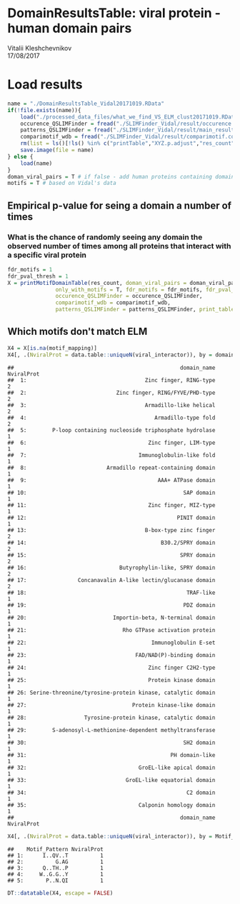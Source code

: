 # DomainResultsTable: viral protein - human domain pairs
Vitalii Kleshchevnikov  
17/08/2017  



# Load results


```r
name = "./DomainResultsTable_Vidal20171019.RData"
if(!file.exists(name)){
    load("./processed_data_files/what_we_find_VS_ELM_clust20171019.RData")
    occurence_QSLIMFinder = fread("./SLIMFinder_Vidal/result/occurence.txt")
    patterns_QSLIMFinder = fread("./SLIMFinder_Vidal/result/main_result.txt")
    comparimotif_wdb = fread("./SLIMFinder_Vidal/result/comparimotif.compare.tdt")
    rm(list = ls()[!ls() %in% c("printTable","XYZ.p.adjust","res_count", "sequential_filter", "name", "occurence_QSLIMFinder", "comparimotif_wdb", "patterns_QSLIMFinder")])
    save.image(file = name)
} else {
    load(name)
}
doman_viral_pairs = T # if false - add human proteins containing domains
motifs = T # based on Vidal's data
```

## Empirical p-value for seing a domain a number of times
### What is the chance of randomly seeing any domain the observed number of times among all proteins that interact with a specific viral protein


```r
fdr_motifs = 1
fdr_pval_thresh = 1
X = printMotifDomainTable(res_count, doman_viral_pairs = doman_viral_pairs, motifs = motifs, destfile = "./domains_fdr_corrected_only_with_significant_motifs_empirical_p_value.tsv",
               only_with_motifs = T, fdr_motifs = fdr_motifs, fdr_pval_thresh = fdr_pval_thresh,
               occurence_QSLIMFinder = occurence_QSLIMFinder,
               comparimotif_wdb = comparimotif_wdb,
               patterns_QSLIMFinder = patterns_QSLIMFinder, print_table = F)
```

## Which motifs don't match ELM


```r
X4 = X[is.na(motif_mapping)]
X4[, .(NviralProt = data.table::uniqueN(viral_interactor)), by = domain_name]
```

```
##                                                    domain_name NviralProt
##  1:                                     Zinc finger, RING-type          2
##  2:                            Zinc finger, RING/FYVE/PHD-type          2
##  3:                                     Armadillo-like helical          2
##  4:                                        Armadillo-type fold          2
##  5:        P-loop containing nucleoside triphosphate hydrolase          1
##  6:                                      Zinc finger, LIM-type          1
##  7:                                   Immunoglobulin-like fold          1
##  8:                         Armadillo repeat-containing domain          1
##  9:                                         AAA+ ATPase domain          1
## 10:                                                 SAP domain          1
## 11:                                      Zinc finger, MIZ-type          1
## 12:                                               PINIT domain          1
## 13:                                     B-box-type zinc finger          2
## 14:                                          B30.2/SPRY domain          2
## 15:                                                SPRY domain          2
## 16:                             Butyrophylin-like, SPRY domain          2
## 17:                Concanavalin A-like lectin/glucanase domain          2
## 18:                                                  TRAF-like          1
## 19:                                                 PDZ domain          1
## 20:                           Importin-beta, N-terminal domain          1
## 21:                              Rho GTPase activation protein          1
## 22:                                       Immunoglobulin E-set          1
## 23:                                  FAD/NAD(P)-binding domain          1
## 24:                                      Zinc finger C2H2-type          1
## 25:                                      Protein kinase domain          1
## 26: Serine-threonine/tyrosine-protein kinase, catalytic domain          1
## 27:                                 Protein kinase-like domain          1
## 28:                  Tyrosine-protein kinase, catalytic domain          1
## 29:        S-adenosyl-L-methionine-dependent methyltransferase          1
## 30:                                                 SH2 domain          1
## 31:                                             PH domain-like          1
## 32:                                   GroEL-like apical domain          1
## 33:                               GroEL-like equatorial domain          1
## 34:                                                  C2 domain          1
## 35:                                   Calponin homology domain          1
##                                                    domain_name NviralProt
```

```r
X4[, .(NviralProt = data.table::uniqueN(viral_interactor)), by = Motif_Pattern]
```

```
##    Motif_Pattern NviralProt
## 1:      I..QV..T          1
## 2:          G.AG          1
## 3:      Q..TH..P          1
## 4:     W..G.G..Y          1
## 5:       P..N.QI          1
```

```r
DT::datatable(X4, escape = FALSE)
```

<!--html_preserve--><div id="htmlwidget-0171db64defae6d2ee11" style="width:100%;height:auto;" class="datatables html-widget"></div>
<script type="application/json" data-for="htmlwidget-0171db64defae6d2ee11">{"x":{"filter":"none","data":[["1","2","3","4","5","6","7","8","9","10","11","12","13","14","15","16","17","18","19","20","21","22","23","24","25","26","27","28","29","30","31","32","33","34","35","36","37","38","39","40","41","42","43","44"],["IPR001841","IPR013083","IPR011989","IPR016024","IPR027417","IPR001781","IPR013783","IPR006911","IPR011989","IPR016024","IPR003593","IPR013083","IPR003034","IPR004181","IPR023321","IPR000315","IPR001870","IPR003877","IPR003879","IPR013320","IPR008974","IPR001478","IPR001841","IPR001494","IPR008936","IPR014756","IPR023753","IPR013087","IPR000719","IPR001245","IPR011009","IPR020635","IPR000315","IPR001870","IPR003877","IPR003879","IPR013320","IPR029063","IPR000980","IPR011993","IPR027409","IPR027413","IPR000008","IPR001715"],["Zinc finger, RING-type","Zinc finger, RING/FYVE/PHD-type","Armadillo-like helical","Armadillo-type fold","P-loop containing nucleoside triphosphate hydrolase","Zinc finger, LIM-type","Immunoglobulin-like fold","Armadillo repeat-containing domain","Armadillo-like helical","Armadillo-type fold","AAA+ ATPase domain","Zinc finger, RING/FYVE/PHD-type","SAP domain","Zinc finger, MIZ-type","PINIT domain","B-box-type zinc finger","B30.2/SPRY domain","SPRY domain","Butyrophylin-like, SPRY domain","Concanavalin A-like lectin/glucanase domain","TRAF-like","PDZ domain","Zinc finger, RING-type","Importin-beta, N-terminal domain","Rho GTPase activation protein","Immunoglobulin E-set","FAD/NAD(P)-binding domain","Zinc finger C2H2-type","Protein kinase domain","Serine-threonine/tyrosine-protein kinase, catalytic domain","Protein kinase-like domain","Tyrosine-protein kinase, catalytic domain","B-box-type zinc finger","B30.2/SPRY domain","SPRY domain","Butyrophylin-like, SPRY domain","Concanavalin A-like lectin/glucanase domain","S-adenosyl-L-methionine-dependent methyltransferase","SH2 domain","PH domain-like","GroEL-like apical domain","GroEL-like equatorial domain","C2 domain","Calponin homology domain"],["P03188","P03188","P03225","P03225","P03225","P03225","P03225","Q3KSQ2","Q3KSQ2","Q3KSQ2","P03225","P03225","P03116","P03116","P03116","P03188","P03188","P03188","P03188","P03188","P03188","P88980","P03225","P03225","P03225","P03225","P03225","P03225","P03225","P03225","P03225","P03225","P03225","P03225","P03225","P03225","P03225","P03225","P03225","P03225","P03225","P03225","P03225","P03225"],[0.000243859406798757,0.000243859406798757,0.00552849510611244,0.00552849510611244,0.00552849510611244,0.010784892409309,0.010784892409309,0.0130653186265909,0.0130653186265909,0.0130653186265909,0.0221336726712965,0.0221336726712965,0.0248104514326335,0.0248104514326335,0.0248104514326335,0.0355475694800765,0.0355475694800765,0.0355475694800765,0.0355475694800765,0.0355475694800765,0.0355475694800765,0.0420910073216716,0.0505135269345866,0.147922622144803,0.147922622144803,0.147922622144803,0.147922622144803,0.147922622144803,0.147922622144803,0.147922622144803,0.147922622144803,0.147922622144803,0.147922622144803,0.147922622144803,0.147922622144803,0.147922622144803,0.147922622144803,0.147922622144803,0.147922622144803,0.147922622144803,0.147922622144803,0.147922622144803,0.147922622144803,0.147922622144803],[0.0302697448146913,0.0302697448146913,0.222646831058608,0.222646831058608,0.222646831058608,0.340003383020812,0.340003383020812,0.365058888194971,0.365058888194971,0.365058888194971,0.453073612873889,0.453073612873889,0.474894396547349,0.474894396547349,0.474894396547349,0.547690373090322,0.547690373090322,0.547690373090322,0.547690373090322,0.547690373090322,0.547690373090322,0.577655493669289,0.631522815389379,0.985146190816678,0.985146190816678,0.985146190816678,0.985146190816678,0.985146190816678,0.985146190816678,0.985146190816678,0.985146190816678,0.985146190816678,0.985146190816678,0.985146190816678,0.985146190816678,0.985146190816678,0.985146190816678,0.985146190816678,0.985146190816678,0.985146190816678,0.985146190816678,0.985146190816678,0.985146190816678,0.985146190816678],[4,4,6,6,6,5,5,2,2,2,4,4,2,2,2,2,2,2,2,2,2,2,3,2,2,2,2,2,2,2,2,2,2,2,2,2,2,2,2,2,2,2,2,2],["<a href='https://www.ebi.ac.uk/interpro/entry/IPR001841'>IPR001841<\/a>","<a href='https://www.ebi.ac.uk/interpro/entry/IPR013083'>IPR013083<\/a>","<a href='https://www.ebi.ac.uk/interpro/entry/IPR011989'>IPR011989<\/a>","<a href='https://www.ebi.ac.uk/interpro/entry/IPR016024'>IPR016024<\/a>","<a href='https://www.ebi.ac.uk/interpro/entry/IPR027417'>IPR027417<\/a>","<a href='https://www.ebi.ac.uk/interpro/entry/IPR001781'>IPR001781<\/a>","<a href='https://www.ebi.ac.uk/interpro/entry/IPR013783'>IPR013783<\/a>","<a href='https://www.ebi.ac.uk/interpro/entry/IPR006911'>IPR006911<\/a>","<a href='https://www.ebi.ac.uk/interpro/entry/IPR011989'>IPR011989<\/a>","<a href='https://www.ebi.ac.uk/interpro/entry/IPR016024'>IPR016024<\/a>","<a href='https://www.ebi.ac.uk/interpro/entry/IPR003593'>IPR003593<\/a>","<a href='https://www.ebi.ac.uk/interpro/entry/IPR013083'>IPR013083<\/a>","<a href='https://www.ebi.ac.uk/interpro/entry/IPR003034'>IPR003034<\/a>","<a href='https://www.ebi.ac.uk/interpro/entry/IPR004181'>IPR004181<\/a>","<a href='https://www.ebi.ac.uk/interpro/entry/IPR023321'>IPR023321<\/a>","<a href='https://www.ebi.ac.uk/interpro/entry/IPR000315'>IPR000315<\/a>","<a href='https://www.ebi.ac.uk/interpro/entry/IPR001870'>IPR001870<\/a>","<a href='https://www.ebi.ac.uk/interpro/entry/IPR003877'>IPR003877<\/a>","<a href='https://www.ebi.ac.uk/interpro/entry/IPR003879'>IPR003879<\/a>","<a href='https://www.ebi.ac.uk/interpro/entry/IPR013320'>IPR013320<\/a>","<a href='https://www.ebi.ac.uk/interpro/entry/IPR008974'>IPR008974<\/a>","<a href='https://www.ebi.ac.uk/interpro/entry/IPR001478'>IPR001478<\/a>","<a href='https://www.ebi.ac.uk/interpro/entry/IPR001841'>IPR001841<\/a>","<a href='https://www.ebi.ac.uk/interpro/entry/IPR001494'>IPR001494<\/a>","<a href='https://www.ebi.ac.uk/interpro/entry/IPR008936'>IPR008936<\/a>","<a href='https://www.ebi.ac.uk/interpro/entry/IPR014756'>IPR014756<\/a>","<a href='https://www.ebi.ac.uk/interpro/entry/IPR023753'>IPR023753<\/a>","<a href='https://www.ebi.ac.uk/interpro/entry/IPR013087'>IPR013087<\/a>","<a href='https://www.ebi.ac.uk/interpro/entry/IPR000719'>IPR000719<\/a>","<a href='https://www.ebi.ac.uk/interpro/entry/IPR001245'>IPR001245<\/a>","<a href='https://www.ebi.ac.uk/interpro/entry/IPR011009'>IPR011009<\/a>","<a href='https://www.ebi.ac.uk/interpro/entry/IPR020635'>IPR020635<\/a>","<a href='https://www.ebi.ac.uk/interpro/entry/IPR000315'>IPR000315<\/a>","<a href='https://www.ebi.ac.uk/interpro/entry/IPR001870'>IPR001870<\/a>","<a href='https://www.ebi.ac.uk/interpro/entry/IPR003877'>IPR003877<\/a>","<a href='https://www.ebi.ac.uk/interpro/entry/IPR003879'>IPR003879<\/a>","<a href='https://www.ebi.ac.uk/interpro/entry/IPR013320'>IPR013320<\/a>","<a href='https://www.ebi.ac.uk/interpro/entry/IPR029063'>IPR029063<\/a>","<a href='https://www.ebi.ac.uk/interpro/entry/IPR000980'>IPR000980<\/a>","<a href='https://www.ebi.ac.uk/interpro/entry/IPR011993'>IPR011993<\/a>","<a href='https://www.ebi.ac.uk/interpro/entry/IPR027409'>IPR027409<\/a>","<a href='https://www.ebi.ac.uk/interpro/entry/IPR027413'>IPR027413<\/a>","<a href='https://www.ebi.ac.uk/interpro/entry/IPR000008'>IPR000008<\/a>","<a href='https://www.ebi.ac.uk/interpro/entry/IPR001715'>IPR001715<\/a>"],["<a href='http://www.uniprot.org/uniprot/P03188'>P03188<\/a>","<a href='http://www.uniprot.org/uniprot/P03188'>P03188<\/a>","<a href='http://www.uniprot.org/uniprot/P03225'>P03225<\/a>","<a href='http://www.uniprot.org/uniprot/P03225'>P03225<\/a>","<a href='http://www.uniprot.org/uniprot/P03225'>P03225<\/a>","<a href='http://www.uniprot.org/uniprot/P03225'>P03225<\/a>","<a href='http://www.uniprot.org/uniprot/P03225'>P03225<\/a>","<a href='http://www.uniprot.org/uniprot/Q3KSQ2'>Q3KSQ2<\/a>","<a href='http://www.uniprot.org/uniprot/Q3KSQ2'>Q3KSQ2<\/a>","<a href='http://www.uniprot.org/uniprot/Q3KSQ2'>Q3KSQ2<\/a>","<a href='http://www.uniprot.org/uniprot/P03225'>P03225<\/a>","<a href='http://www.uniprot.org/uniprot/P03225'>P03225<\/a>","<a href='http://www.uniprot.org/uniprot/P03116'>P03116<\/a>","<a href='http://www.uniprot.org/uniprot/P03116'>P03116<\/a>","<a href='http://www.uniprot.org/uniprot/P03116'>P03116<\/a>","<a href='http://www.uniprot.org/uniprot/P03188'>P03188<\/a>","<a href='http://www.uniprot.org/uniprot/P03188'>P03188<\/a>","<a href='http://www.uniprot.org/uniprot/P03188'>P03188<\/a>","<a href='http://www.uniprot.org/uniprot/P03188'>P03188<\/a>","<a href='http://www.uniprot.org/uniprot/P03188'>P03188<\/a>","<a href='http://www.uniprot.org/uniprot/P03188'>P03188<\/a>","<a href='http://www.uniprot.org/uniprot/P88980'>P88980<\/a>","<a href='http://www.uniprot.org/uniprot/P03225'>P03225<\/a>","<a href='http://www.uniprot.org/uniprot/P03225'>P03225<\/a>","<a href='http://www.uniprot.org/uniprot/P03225'>P03225<\/a>","<a href='http://www.uniprot.org/uniprot/P03225'>P03225<\/a>","<a href='http://www.uniprot.org/uniprot/P03225'>P03225<\/a>","<a href='http://www.uniprot.org/uniprot/P03225'>P03225<\/a>","<a href='http://www.uniprot.org/uniprot/P03225'>P03225<\/a>","<a href='http://www.uniprot.org/uniprot/P03225'>P03225<\/a>","<a href='http://www.uniprot.org/uniprot/P03225'>P03225<\/a>","<a href='http://www.uniprot.org/uniprot/P03225'>P03225<\/a>","<a href='http://www.uniprot.org/uniprot/P03225'>P03225<\/a>","<a href='http://www.uniprot.org/uniprot/P03225'>P03225<\/a>","<a href='http://www.uniprot.org/uniprot/P03225'>P03225<\/a>","<a href='http://www.uniprot.org/uniprot/P03225'>P03225<\/a>","<a href='http://www.uniprot.org/uniprot/P03225'>P03225<\/a>","<a href='http://www.uniprot.org/uniprot/P03225'>P03225<\/a>","<a href='http://www.uniprot.org/uniprot/P03225'>P03225<\/a>","<a href='http://www.uniprot.org/uniprot/P03225'>P03225<\/a>","<a href='http://www.uniprot.org/uniprot/P03225'>P03225<\/a>","<a href='http://www.uniprot.org/uniprot/P03225'>P03225<\/a>","<a href='http://www.uniprot.org/uniprot/P03225'>P03225<\/a>","<a href='http://www.uniprot.org/uniprot/P03225'>P03225<\/a>"],[4,4,6,6,6,5,5,2,2,2,4,4,2,2,2,2,2,2,2,2,2,2,3,2,2,2,2,2,2,2,2,2,2,2,2,2,2,2,2,2,2,2,2,2],[10,10,78,78,78,78,78,4,4,4,78,78,7,7,7,10,10,10,10,10,10,12,78,78,78,78,78,78,78,78,78,78,78,78,78,78,78,78,78,78,78,78,78,78],[308,862,428,444,1055,93,828,9,428,444,157,862,35,11,6,86,89,83,56,194,26,208,308,23,105,127,58,712,637,170,698,91,86,89,83,56,194,129,151,562,30,31,171,111],[15940,15940,15940,15940,15940,15940,15940,15940,15940,15940,15940,15940,15940,15940,15940,15940,15940,15940,15940,15940,15940,15940,15940,15940,15940,15940,15940,15940,15940,15940,15940,15940,15940,15940,15940,15940,15940,15940,15940,15940,15940,15940,15940,15940],["I..QV..T","I..QV..T","G.AG","G.AG","G.AG","G.AG","G.AG","Q..TH..P","Q..TH..P","Q..TH..P","G.AG","G.AG","W..G.G..Y","W..G.G..Y","W..G.G..Y","I..QV..T","I..QV..T","I..QV..T","I..QV..T","I..QV..T","I..QV..T","P..N.QI","G.AG","G.AG","G.AG","G.AG","G.AG","G.AG","G.AG","G.AG","G.AG","G.AG","G.AG","G.AG","G.AG","G.AG","G.AG","G.AG","G.AG","G.AG","G.AG","G.AG","G.AG","G.AG"],[0.091,0.091,0.07,0.07,0.07,0.07,0.07,0.049,0.049,0.049,0.07,0.07,0.16,0.16,0.16,0.091,0.091,0.091,0.091,0.091,0.091,0.2,0.07,0.07,0.07,0.07,0.07,0.07,0.07,0.07,0.07,0.07,0.07,0.07,0.07,0.07,0.07,0.07,0.07,0.07,0.07,0.07,0.07,0.07],["IEEQVNKT","IEEQVNKT","GAAG","GAAG","GAAG","GAAG","GAAG","QVPTHWPP","QVPTHWPP","QVPTHWPP","GAAG","GAAG","WDSGLGCSY","WDSGLGCSY","WDSGLGCSY","IEEQVNKT","IEEQVNKT","IEEQVNKT","IEEQVNKT","IEEQVNKT","IEEQVNKT","PGENYQI","GAAG","GAAG","GAAG","GAAG","GAAG","GAAG","GAAG","GAAG","GAAG","GAAG","GAAG","GAAG","GAAG","GAAG","GAAG","GAAG","GAAG","GAAG","GAAG","GAAG","GAAG","GAAG"],[4,4,3,3,3,3,3,4,4,4,3,3,4,4,4,4,4,4,4,4,4,4,3,3,3,3,3,3,3,3,3,3,3,3,3,3,3,3,3,3,3,3,3,3],[87,87,205,205,205,205,205,36,36,36,205,205,44,44,44,87,87,87,87,87,87,32,205,205,205,205,205,205,205,205,205,205,205,205,205,205,205,205,205,205,205,205,205,205],[5,5,47,47,47,47,47,4,4,4,47,47,3,3,3,5,5,5,5,5,5,3,47,47,47,47,47,47,47,47,47,47,47,47,47,47,47,47,47,47,47,47,47,47],[66,66,107,107,107,107,107,30,30,30,107,107,28,28,28,66,66,66,66,66,66,26,107,107,107,107,107,107,107,107,107,107,107,107,107,107,107,107,107,107,107,107,107,107],[5,5,26,26,26,26,26,4,4,4,26,26,3,3,3,5,5,5,5,5,5,3,26,26,26,26,26,26,26,26,26,26,26,26,26,26,26,26,26,26,26,26,26,26],["interactors_of.Q8IUQ4.P03188","interactors_of.Q8IUQ4.P03188","interactors_of.Q9UBB9.P03225","interactors_of.Q9UBB9.P03225","interactors_of.Q9UBB9.P03225","interactors_of.Q9UBB9.P03225","interactors_of.Q9UBB9.P03225","interactors_of.Q96D09.Q3KSQ2","interactors_of.Q96D09.Q3KSQ2","interactors_of.Q96D09.Q3KSQ2","interactors_of.Q9UBB9.P03225","interactors_of.Q9UBB9.P03225","interactors_of.P63165.P03116","interactors_of.P63165.P03116","interactors_of.P63165.P03116","interactors_of.Q8IUQ4.P03188","interactors_of.Q8IUQ4.P03188","interactors_of.Q8IUQ4.P03188","interactors_of.Q8IUQ4.P03188","interactors_of.Q8IUQ4.P03188","interactors_of.Q8IUQ4.P03188","interactors_of.O94972.P88980","interactors_of.Q9UBB9.P03225","interactors_of.Q9UBB9.P03225","interactors_of.Q9UBB9.P03225","interactors_of.Q9UBB9.P03225","interactors_of.Q9UBB9.P03225","interactors_of.Q9UBB9.P03225","interactors_of.Q9UBB9.P03225","interactors_of.Q9UBB9.P03225","interactors_of.Q9UBB9.P03225","interactors_of.Q9UBB9.P03225","interactors_of.Q9UBB9.P03225","interactors_of.Q9UBB9.P03225","interactors_of.Q9UBB9.P03225","interactors_of.Q9UBB9.P03225","interactors_of.Q9UBB9.P03225","interactors_of.Q9UBB9.P03225","interactors_of.Q9UBB9.P03225","interactors_of.Q9UBB9.P03225","interactors_of.Q9UBB9.P03225","interactors_of.Q9UBB9.P03225","interactors_of.Q9UBB9.P03225","interactors_of.Q9UBB9.P03225"],[null,null,null,null,null,null,null,null,null,null,null,null,null,null,null,null,null,null,null,null,null,null,null,null,null,null,null,null,null,null,null,null,null,null,null,null,null,null,null,null,null,null,null,null],[null,null,null,null,null,null,null,null,null,null,null,null,null,null,null,null,null,null,null,null,null,null,null,null,null,null,null,null,null,null,null,null,null,null,null,null,null,null,null,null,null,null,null,null]],"container":"<table class=\"display\">\n  <thead>\n    <tr>\n      <th> <\/th>\n      <th>human_domain<\/th>\n      <th>domain_name<\/th>\n      <th>viral_interactor<\/th>\n      <th>p.value<\/th>\n      <th>fdr_pval<\/th>\n      <th>observed_statistic<\/th>\n      <th>human_domain_url<\/th>\n      <th>viral_interactor_url<\/th>\n      <th>domain_count_per_viral_interactor<\/th>\n      <th>viral_interactor_degree<\/th>\n      <th>total_domain_count<\/th>\n      <th>total_background_proteins<\/th>\n      <th>Motif_Pattern<\/th>\n      <th>Motif_pval<\/th>\n      <th>Motif_Match<\/th>\n      <th>Motif_IC<\/th>\n      <th>Motif_SeqNum<\/th>\n      <th>Motif_OccNum<\/th>\n      <th>Motif_UPNum<\/th>\n      <th>Motif_UPoccNum<\/th>\n      <th>Motif_Dataset<\/th>\n      <th>motif_mapping<\/th>\n      <th>motif..............................................pattern_mapping<\/th>\n    <\/tr>\n  <\/thead>\n<\/table>","options":{"columnDefs":[{"className":"dt-right","targets":[4,5,6,9,10,11,12,14,16,17,18,19,20]},{"orderable":false,"targets":0}],"order":[],"autoWidth":false,"orderClasses":false}},"evals":[],"jsHooks":[]}</script><!--/html_preserve-->
